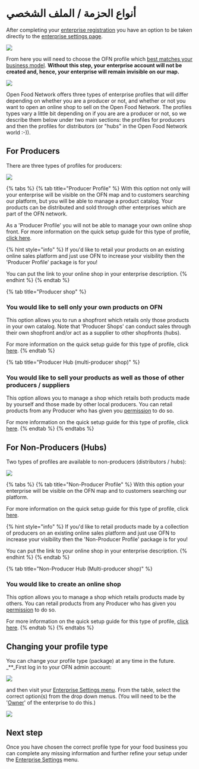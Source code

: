 # أنواع الحزمة / الملف الشخصي

After completing your [enterprise registration](../register-and-create-your-profile.md) you have an option to be taken directly to the [enterprise settings page](enterprise-settings.md).

![](../../.gitbook/assets/newregister.jpg)

From here you will need to choose the OFN profile which [best matches your business model](../../your-quick-start-on-ofn-given-who-you-are.md). **Without this step, your enterprise account will not be created and, hence, your enterprise will remain invisible on our map.**

![](../../.gitbook/assets/newchoose.jpg)

Open Food Network offers three types of enterprise profiles that will differ depending on whether you are a producer or not, and whether or not you want to open an online shop to sell on the Open Food Network. The profiles types vary a little bit depending on if you are are a producer or not, so we describe them below under two main sections: the profiles for producers and then the profiles for distributors \(or "hubs" in the Open Food Network world :-\)\).

## For Producers

There are three types of profiles for producers:

![](../../.gitbook/assets/prod_choosenew.jpg)

{% tabs %}
{% tab title="Producer Profile" %}
With this option not only will your enterprise will be visible on the OFN map and to customers searching our platform, but you will be able to manage a product catalog. Your products can be distributed and sold through other enterprises which are part of the OFN network.

As a 'Producer Profile' you will not be able to manage your own online shop front. For more information on the quick setup guide for this type of profile, [click here](../../quick-start-guides/).

{% hint style="info" %}
If you'd like to retail your products on an existing online sales platform and just use OFN to increase your visibility then the 'Producer Profile' package is for you!

You can put the link to your online shop in your enterprise description.
{% endhint %}
{% endtab %}

{% tab title="Producer shop" %}
### You would like to sell only your own products on OFN

This option allows you to run a shopfront which retails only those products in your own catalog. Note that 'Producer Shops' can conduct sales through their own shopfront and/or act as a supplier to other shopfronts \(hubs\).

For more information on the quick setup guide for this type of profile, click [here](../../quick-start-guides/).
{% endtab %}

{% tab title="Producer Hub \(multi-producer shop\)" %}
### You would like to sell your products as well as those of other producers / suppliers

This option allows you to manage a shop which retails both products made by yourself and those made by other local producers. You can retail products from any Producer who has given you [permission](create-or-connect-with-your-supplying-producers.md) to do so.

For more information on the quick setup guide for this type of profile, click [here](../../quick-start-guides/).
{% endtab %}
{% endtabs %}

## For Non-Producers \(Hubs\)

Two types of profiles are available to non-producers \(distributors / hubs\):

![](../../.gitbook/assets/nonprod_new.jpg)

{% tabs %}
{% tab title="Non-Producer Profile" %}
With this option your enterprise will be visible on the OFN map and to customers searching our platform.

For more information on the quick setup guide for this type of profile, click [here](../../quick-start-guides/).

{% hint style="info" %}
If you'd like to retail products made by a collection of producers on an existing online sales platform and just use OFN to increase your visibility then the 'Non-Producer Profile' package is for you!

You can put the link to your online shop in your enterprise description.
{% endhint %}
{% endtab %}

{% tab title="Non-Producer Hub \(Multi-producer shop\)" %}
### You would like to create an online shop

This option allows you to manage a shop which retails products made by others. You can retail products from any Producer who has given you [permission](create-or-connect-with-your-supplying-producers.md) to do so.

For more information on the quick setup guide for this type of profile, [click here](../../quick-start-guides/multi-producers-shop-hub-quick-setup-guide.md).
{% endtab %}
{% endtabs %}

## Changing your profile type

You can change your profile type \(package\) at any time in the future. _\*\*_First log in to your OFN admin account:

![](../../.gitbook/assets/access1%20%281%29.jpg)

and then visit your [Enterprise Settings menu](enterprise-settings.md). From the table, select the correct option\(s\) from the drop down menus. \(You will need to be the '[Owner](enterprise-settings.md#users)' of the enterprise to do this.\)

![](../../.gitbook/assets/change-package.png)

## Next step

Once you have chosen the correct profile type for your food business you can complete any missing information and further refine your setup under the [Enterprise Settings](enterprise-settings.md) menu.

